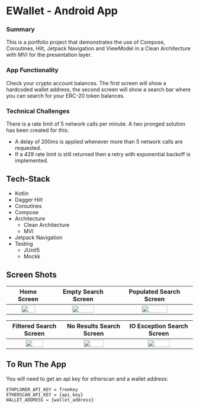 # EWallet - Android App

### Summary
This is a portfolio project that demonstrates the use of Compose, Coroutines, Hilt, Jetpack Navigation and ViewModel in a Clean Architecture with MVI for the presentation layer.

### App Functionality
Check your crypto account balances. The first screen will show a hardcoded wallet address, the second screen will show a search bar where you can search for your ERC-20 token balances.

### Technical Challenges
There is a rate limit of 5 network calls per minute. A two pronged solution has been created for this:
* A delay of 200ms is applied whenever more than 5 network calls are requested.
* If a 429 rate limit is still returned then a retry with exponential backoff is implemented. 

## Tech-Stack

* Kotlin
* Dagger Hilt
* Coroutines
* Compose
* Architecture
  * Clean Architecture
  * MVI
* Jetpack Navigation 
* Testing
  * JUnit5
  * Mockk

## Screen Shots

| Home Screen | Empty Search Screen | Populated Search Screen |
| :---:       |    :----:           |          :---:          |
|<img src="https://i.imgur.com/jZj8A7m.jpeg" width="60%" height="60%" align="centre">|<img src="https://i.imgur.com/wT4LRdS.jpeg" width="60%" height="60%" align="centre">|<img src="https://i.imgur.com/Pt4Ojac.jpeg" width="60%" height="60%" align="centre">|

 | Filtered Search Screen | No Results Search Screen | IO Exception Search Screen |
 |         :---:          |          :---:           |          :---:             |
 |<img src="https://i.imgur.com/EGkSJum.jpeg" width="60%" height="60%" align="centre">|<img src="https://i.imgur.com/lYJ1hJq.jpeg" width="60%" height="60%" align="centre">|<img src="https://i.imgur.com/QaDnCDf.jpeg" width="60%" height="60%" align="centre">|

## To Run The App
You will need to get an api key for etherscan and a wallet address: <br/>
```
ETHPLORER_API_KEY = freekey
ETHERSCAN_API_KEY = {api_key}
WALLET_ADDRESS = {wallet_address}
```

